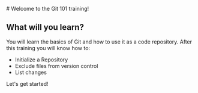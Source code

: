 # Welcome to the Git 101 training! 

## What will you learn?

You will learn the basics of Git and how to use it as a code repository. After this training you will know how to:
- Initialize a Repository
- Exclude files from version control
- List changes

Let's get started!
